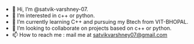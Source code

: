 - 👋 Hi, I’m @satvik-varshney-07.
- 👀 I’m interested in c++ or python.
- 🌱 I’m currently learning C++ and pursuing my Btech from VIT-BHOPAL.
- 💞️ I’m looking to collaborate on projects based on c++ or python. 
- 📫 How to reach me : mail me at satvikvarshney07@gmail.com

<!---
satvik-varshney-07/satvik-varshney-07 is a ✨ special ✨ repository because its `README.md` (this file) appears on your GitHub profile.
You can click the Preview link to take a look at your changes.
--->
